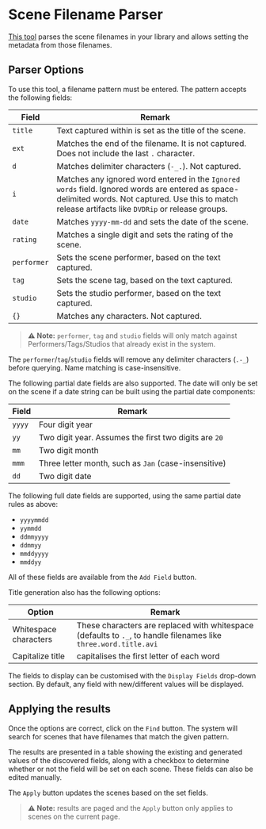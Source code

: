 # Scene Filename Parser

[This tool](/sceneFilenameParser) parses the scene filenames in your library and allows setting the metadata from those filenames.

## Parser Options

To use this tool, a filename pattern must be entered. The pattern accepts the following fields:

| Field | Remark |
|-------|--------|
| `title` | Text captured within is set as the title of the scene. |
|`ext`|Matches the end of the filename. It is not captured. Does not include the last `.` character.|
|`d`|Matches delimiter characters (`-_.`). Not captured.|
|`i`|Matches any ignored word entered in the `Ignored words` field. Ignored words are entered as space-delimited words. Not captured. Use this to match release artifacts like `DVDRip` or release groups.|
|`date`|Matches `yyyy-mm-dd` and sets the date of the scene.|
|`rating`|Matches a single digit and sets the rating of the scene.|
|`performer`| Sets the scene performer, based on the text captured.|
|`tag`| Sets the scene tag, based on the text captured.|
|`studio`| Sets the studio performer, based on the text captured.|
|`{}`|Matches any characters. Not captured.|

> **⚠️ Note:** `performer`, `tag` and `studio` fields will only match against Performers/Tags/Studios that already exist in the system.

The `performer`/`tag`/`studio` fields will remove any delimiter characters (`.-_`) before querying. Name matching is case-insensitive.

The following partial date fields are also supported. The date will only be set on the scene if a date string can be built using the partial date components:

| Field | Remark |
|-------|--------|
|`yyyy`|Four digit year|
|`yy`|Two digit year. Assumes the first two digits are `20`|
|`mm`|Two digit month|
|`mmm`|Three letter month, such as `Jan` (case-insensitive)|
|`dd`|Two digit date|

The following full date fields are supported, using the same partial date rules as above:
* `yyyymmdd`
* `yymmdd`
* `ddmmyyyy`
* `ddmmyy`
* `mmddyyyy`
* `mmddyy`

All of these fields are available from the `Add Field` button.

Title generation also has the following options:

| Option | Remark |
|--------|--------|
|Whitespace characters| These characters are replaced with whitespace (defaults to `._`, to handle filenames like `three.word.title.avi`|
|Capitalize title| capitalises the first letter of each word|

The fields to display can be customised with the `Display Fields` drop-down section. By default, any field with new/different values will be displayed.

## Applying the results

Once the options are correct, click on the `Find` button. The system will search for scenes that have filenames that match the given pattern.

The results are presented in a table showing the existing and generated values of the discovered fields, along with a checkbox to determine whether or not the field will be set on each scene. These fields can also be edited manually.

The `Apply` button updates the scenes based on the set fields.

> **⚠️ Note:** results are paged and the `Apply` button only applies to scenes on the current page.
